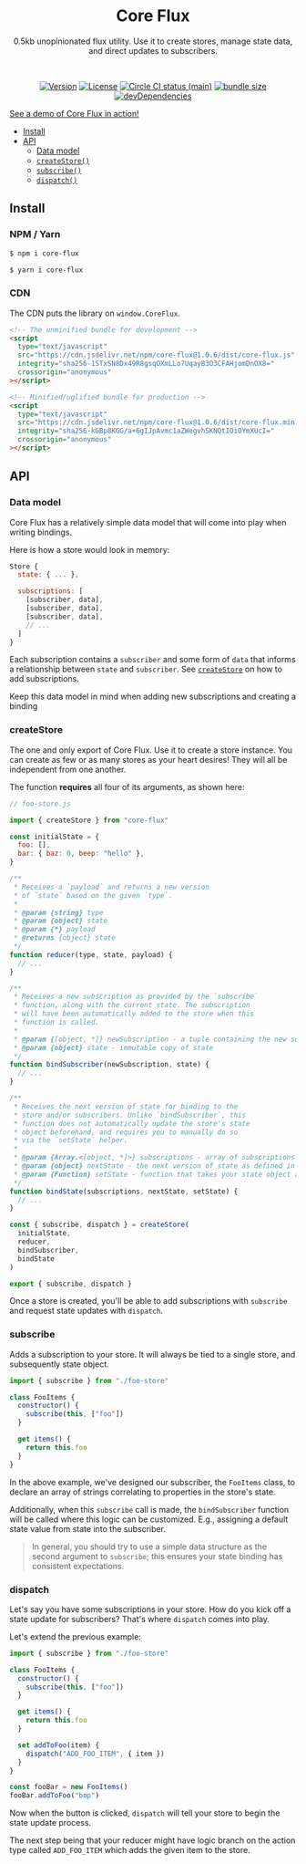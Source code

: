 <h1 align="center">Core Flux</h1>
<p align="center">0.5kb unopinionated flux utility. Use it to create stores, manage state data, and direct updates to subscribers.</p>
<br>
<p align="center">
  <a href="https://www.npmjs.com/package/core-flux"><img src="https://img.shields.io/npm/v/core-flux.svg?sanitize=true" alt="Version"></a>
  <a href="https://www.npmjs.com/package/core-flux"><img src="https://img.shields.io/npm/l/core-flux.svg?sanitize=true" alt="License"></a>
  <a href="https://www.npmjs.com/package/core-flux"><img src="https://badgen.net/circleci/github/geotrev/core-flux/main" alt="Circle CI status (main)" /></a>
  <a href="https://www.npmjs.com/package/core-flux"><img src="https://badgen.net/bundlephobia/minzip/core-flux" alt="bundle size" /></a>
  <a href="https://www.npmjs.com/package/core-flux"><img src="https://badgen.net/david/dev/geotrev/core-flux" alt="devDependencies" /></a>
</p>

[See a demo of Core Flux in action!](https://upgraded-todo.netlify.com)

- [Install](#install)
- [API](#api)
  - [Data model](#data-model)
  - [`createStore()`](#createstore)
  - [`subscribe()`](#subscribe)
  - [`dispatch()`](#dispatch)

## Install

### NPM / Yarn

```sh
$ npm i core-flux
```

```sh
$ yarn i core-flux
```

### CDN

The CDN puts the library on `window.CoreFlux`.

```html
<!-- The unminified bundle for development -->
<script
  type="text/javascript"
  src="https://cdn.jsdelivr.net/npm/core-flux@1.0.6/dist/core-flux.js"
  integrity="sha256-1STxSN8Dx49R8gsqOXmLLo7UqayB3O3CFAHjomDnOX8="
  crossorigin="anonymous"
></script>

<!-- Minified/uglified bundle for production -->
<script
  type="text/javascript"
  src="https://cdn.jsdelivr.net/npm/core-flux@1.0.6/dist/core-flux.min.js"
  integrity="sha256-kGBp8KGG/a+6gIJpAvmc1aZWegvhSKNQtIOiOYmXUcI="
  crossorigin="anonymous"
></script>
```

## API

### Data model

Core Flux has a relatively simple data model that will come into play when writing bindings.

Here is how a store would look in memory:

```js
Store {
  state: { ... },

  subscriptions: [
    [subscriber, data],
    [subscriber, data],
    [subscriber, data],
    // ...
  ]
}
```

Each subscription contains a `subscriber` and some form of `data` that informs a relationship between `state` and `subscriber`. See [`createStore`](#createstore) on how to add subscriptions.

Keep this data model in mind when adding new subscriptions and creating a binding

### createStore

The one and only export of Core Flux. Use it to create a store instance. You can create as few or as many stores as your heart desires! They will all be independent from one another.

The function **requires** all four of its arguments, as shown here:

```js
// foo-store.js

import { createStore } from "core-flux"

const initialState = {
  foo: [],
  bar: { baz: 0, beep: "hello" },
}

/**
 * Receives a `payload` and returns a new version
 * of `state` based on the given `type`.
 *
 * @param {string} type
 * @param {object} state
 * @param {*} payload
 * @returns {object} state
 */
function reducer(type, state, payload) {
  // ...
}

/**
 * Receives a new subscription as provided by the `subscribe`
 * function, along with the current state. The subscription
 * will have been automatically added to the store when this
 * function is called.
 *
 * @param {[object, *]} newSubscription - a tuple containing the new subscriber and its data
 * @param {object} state - immutable copy of state
 */
function bindSubscriber(newSubscription, state) {
  // ...
}

/**
 * Receives the next version of state for binding to the
 * store and/or subscribers. Unlike `bindSubscriber`, this
 * function does not automatically update the store's state
 * object beforehand, and requires you to manually do so
 * via the `setState` helper.
 *
 * @param {Array.<[object, *]>} subscriptions - array of subscriptions to your store
 * @param {object} nextState - the next version of state as defined in your reducer.
 * @param {Function} setState - function that takes your state object and assigns it back to the store.
 */
function bindState(subscriptions, nextState, setState) {
  // ...
}

const { subscribe, dispatch } = createStore(
  initialState,
  reducer,
  bindSubscriber,
  bindState
)

export { subscribe, dispatch }
```

Once a store is created, you'll be able to add subscriptions with `subscribe` and request state updates with `dispatch`.

### subscribe

Adds a subscription to your store. It will always be tied to a single store, and subsequently state object.

```js
import { subscribe } from "./foo-store"

class FooItems {
  constructor() {
    subscribe(this, ["foo"])
  }

  get items() {
    return this.foo
  }
}
```

In the above example, we've designed our subscriber, the `FooItems` class, to declare an array of strings correlating to properties in the store's state.

Additionally, when this `subscribe` call is made, the `bindSubscriber` function will be called where this logic can be customized. E.g., assigning a default state value from state into the subscriber.

> In general, you should try to use a simple data structure as the second argument to `subscribe`; this ensures your state binding has consistent expectations.

### dispatch

Let's say you have some subscriptions in your store. How do you kick off a state update for subscribers? That's where `dispatch` comes into play.

Let's extend the previous example:

```js
import { subscribe } from "./foo-store"

class FooItems {
  constructor() {
    subscribe(this, ["foo"])
  }

  get items() {
    return this.foo
  }

  set addToFoo(item) {
    dispatch("ADD_FOO_ITEM", { item })
  }
}

const fooBar = new FooItems()
fooBar.addToFoo("bop")
```

Now when the button is clicked, `dispatch` will tell your store to begin the state update process.

The next step being that your reducer might have logic branch on the action type called `ADD_FOO_ITEM` which adds the given item to the store.
